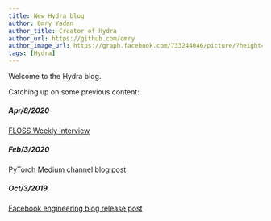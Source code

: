 ```yaml
---
title: New Hydra blog
author: Omry Yadan
author_title: Creator of Hydra
author_url: https://github.com/omry
author_image_url: https://graph.facebook.com/733244046/picture/?height=200&width=200
tags: [Hydra]
---
```

Welcome to the Hydra blog.
<!--truncate-->

Catching up on some previous content:

##### Apr/8/2020
[FLOSS Weekly interview](https://twit.tv/shows/floss-weekly/episodes/573)

##### Feb/3/2020
[PyTorch Medium channel blog post](http://bit.ly/2Sdq2B3)

##### Oct/3/2019
[Facebook engineering blog release post](https://engineering.fb.com/open-source/hydra/)
